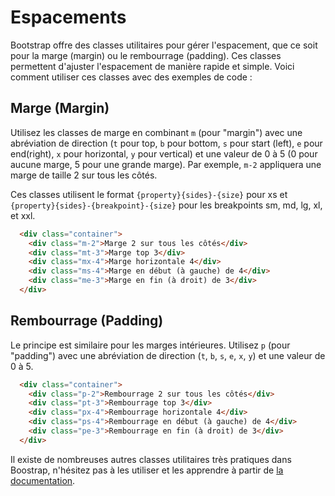 # Espacements

Bootstrap offre des classes utilitaires pour gérer l'espacement, que ce soit pour la marge (margin) ou le rembourrage (padding). Ces classes permettent d'ajuster l'espacement de manière rapide et simple. Voici comment utiliser ces classes avec des exemples de code :

## Marge (Margin)

Utilisez les classes de marge en combinant `m` (pour "margin") avec une abréviation de direction (`t` pour top, `b` pour bottom, `s` pour start (left), `e` pour end(right), `x` pour horizontal, `y` pour vertical) et une valeur de 0 à 5 (0 pour aucune marge, 5 pour une grande marge). Par exemple, `m-2` appliquera une marge de taille 2 sur tous les côtés.

Ces classes utilisent le format `{property}{sides}-{size}` pour xs et `{property}{sides}-{breakpoint}-{size}` pour les breakpoints sm, md, lg, xl, et xxl.

```html
  <div class="container">
    <div class="m-2">Marge 2 sur tous les côtés</div>
    <div class="mt-3">Marge top 3</div>
    <div class="mx-4">Marge horizontale 4</div>
    <div class="ms-4">Marge en début (à gauche) de 4</div>
    <div class="me-3">Marge en fin (à droit) de 3</div>
  </div>
```

## Rembourrage (Padding)

Le principe est similaire pour les marges intérieures. Utilisez `p` (pour "padding") avec une abréviation de direction (`t`, `b`, `s`, `e`, `x`, `y`) et une valeur de 0 à 5.

```html
  <div class="container">
    <div class="p-2">Rembourrage 2 sur tous les côtés</div>
    <div class="pt-3">Rembourrage top 3</div>
    <div class="px-4">Rembourrage horizontale 4</div>
    <div class="ps-4">Rembourrage en début (à gauche) de 4</div>
    <div class="pe-3">Rembourrage en fin (à droit) de 3</div>
  </div>
```

Il existe de nombreuses autres classes utilitaires très pratiques dans Boostrap, n'hésitez pas à les utiliser et les apprendre à partir de [la documentation](https://getbootstrap.com/docs/5.3/utilities/).
